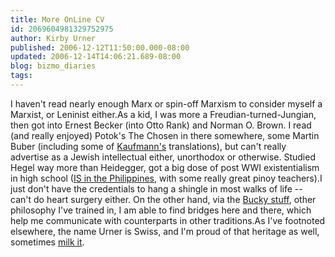 ```yaml
---
title: More OnLine CV
id: 2069604981329752975
author: Kirby Urner
published: 2006-12-12T11:50:00.000-08:00
updated: 2006-12-14T14:06:21.689-08:00
blog: bizmo_diaries
tags: 
---
```


I haven't read nearly enough Marx or spin-off Marxism to consider myself a Marxist, or Leninist either.As a kid, I was more a Freudian-turned-Jungian, then got into Ernest Becker (into Otto Rank) and Norman O. Brown.  I read (and really enjoyed) Potok's The Chosen in there somewhere, some Martin Buber (including some of [Kaufmann's](http://mathforum.org/kb/message.jspa?messageID=4598533&tstart=0)  translations), but can't really advertise as a Jewish intellectual either, unorthodox or otherwise.  Studied Hegel way more than Heidegger, got a big dose of post WWI existentialism in high school ([IS in the Philippines](http://tinyurl.com/yzwtpf), with some really great pinoy teachers).I just don't have the credentials to hang a shingle in most walks of life -- can't do heart surgery either.  On the other hand, via the [Bucky stuff](http://www.grunch.net/synergetics/), other philosophy I've trained in, I am able to find bridges here and there, which help me communicate with counterparts in other traditions.As I've footnoted elsewhere, the name Urner is Swiss, and I'm proud of that heritage as well, sometimes [milk it](http://mybizmo.blogspot.com/2005/09/tillamook.html).